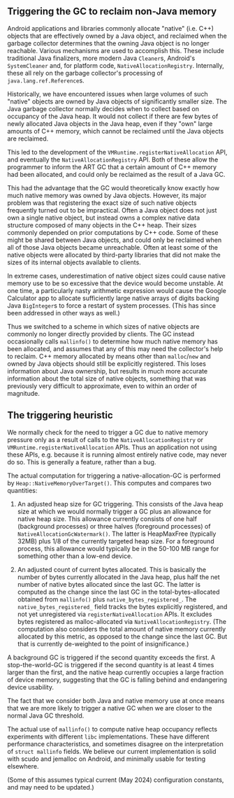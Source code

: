 Triggering the GC to reclaim non-Java memory
--------------------------------------------

Android applications and libraries commonly allocate "native" (i.e. C++) objects that are
effectively owned by a Java object, and reclaimed when the garbage collector determines that the
owning Java object is no longer reachable. Various mechanisms are used to accomplish this. These
include traditional Java finalizers, more modern Java `Cleaner`s, Android's `SystemCleaner` and,
for platform code, `NativeAllocationRegistry`. Internally, these all rely on the garbage
collector's processing of `java.lang.ref.Reference`s.

Historically, we have encountered issues when large volumes of such "native" objects are owned by
Java objects of significantly smaller size. The Java garbage collector normally decides when to
collect based on occupancy of the Java heap. It would not collect if there are few bytes of newly
allocated Java objects in the Java heap, even if they "own" large amounts of C++ memory, which
cannot be reclaimed until the Java objects are reclaimed.

This led to the development of the `VMRuntime.registerNativeAllocation` API, and eventually the
`NativeAllocationRegistry` API. Both of these allow the programmer to inform the ART GC that a
certain amount of C++ memory had been allocated, and could only be reclaimed as the result of a
Java GC.

This had the advantage that the GC would theoretically know exactly how much native memory was
owned by Java objects. However, its major problem was that registering the exact size of such
native objects frequently turned out to be impractical. Often a Java object does not just own a
single native object, but instead owns a complex native data structure composed of many objects in
the C++ heap. Their sizes commonly depended on prior computations by C++ code. Some of these might
be shared between Java objects, and could only be reclaimed when all of those Java objects became
unreachable. Often at least some of the native objects were allocated by third-party libraries
that did not make the sizes of its internal objects available to clients.

In extreme cases, underestimation of native object sizes could cause native memory use to be so
excessive that the device would become unstable. At one time, a particularly nasty arithmetic
expression would cause the Google Calculator app to allocate sufficiently large native arrays of
digits backing Java `BigInteger`s to force a restart of system processes. (This has since been
addressed in other ways as well.)

Thus we switched to a scheme in which sizes of native objects are commonly no longer directly
provided by clients. The GC instead occasionally calls `mallinfo()` to determine how much native
memory has been allocated, and assumes that any of this may need the collector's help to reclaim.
C++ memory allocated by means other than `malloc`/`new` and owned by Java objects should still be
explicitly registered. This loses information about Java ownership, but results in much more
accurate information about the total size of native objects, something that was previously very
difficult to approximate, even to within an order of magnitude.

The triggering heuristic
------------------------

We normally check for the need to trigger a GC due to native memory pressure only as a result of
calls to the `NativeAllocationRegistry` or `VMRuntime.registerNativeAllocation` APIs. Thus an
application not using these APIs, e.g. because it is running almost entirely native code, may
never do so. This is generally a feature, rather than a bug.

The actual computation for triggering a native-allocation-GC is performed by
`Heap::NativeMemoryOverTarget()`. This computes and compares two quantities:

1. An adjusted heap size for GC triggering. This consists of the Java heap size at which we would
   normally trigger a GC plus an allowance for native heap size. This allowance currently consists
   of one half (background processes) or three halves (foreground processes) of
   `NativeAllocationGcWatermark()`. The latter is HeapMaxFree (typically 32MB) plus 1/8 of the
   currently targeted heap size. For a foreground process, this allowance would typically be in
   the 50-100 MB range for something other than a low-end device.

2. An adjusted count of current bytes allocated. This is basically the number of bytes currently
   allocated in the Java heap, plus half the net number of native bytes allocated since the last
   GC. The latter is computed as the change since the last GC in the total-bytes-allocated
   obtained from `mallinfo()` plus `native_bytes_registered_`. The `native_bytes_registered_`
   field tracks the bytes explicitly registered, and not yet unregistered via
   `registerNativeAllocation` APIs. It excludes bytes registered as malloc-allocated via
   `NativeAllocationRegistry`. (The computation also considers the total amount of native memory
   currently allocated by this metric, as opposed to the change since the last GC. But that is
   currently de-weighted to the point of insignificance.)

A background GC is triggered if the second quantity exceeds the first. A stop-the-world-GC is
triggered if the second quantity is at least 4 times larger than the first, and the native heap
currently occupies a large fraction of device memory, suggesting that the GC is falling behind and
endangering device usability.

The fact that we consider both Java and native memory use at once means that we are more likely to
trigger a native GC when we are closer to the normal Java GC threshold.

The actual use of `mallinfo()` to compute native heap occupancy reflects experiments with
different `libc` implementations. These have different performance characteristics, and sometimes
disagree on the interpretation of `struct mallinfo` fields. We believe our current implementation
is solid with scudo and jemalloc on Android, and minimally usable for testing elsewhere.

(Some of this assumes typical current (May 2024) configuration constants, and may need to be
updated.)
